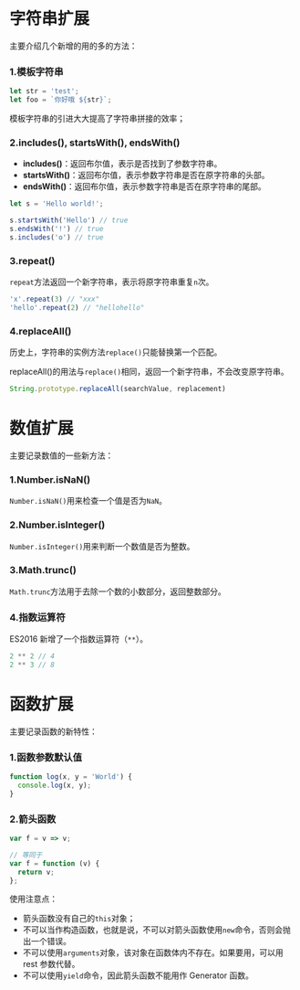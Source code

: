 # 字符串扩展

主要介绍几个新增的用的多的方法：

### 1.模板字符串

```js
let str = 'test';
let foo = `你好哦 ${str}`;
```

模板字符串的引进大大提高了字符串拼接的效率；

### 2.includes(), startsWith(), endsWith()

- **includes()**：返回布尔值，表示是否找到了参数字符串。
- **startsWith()**：返回布尔值，表示参数字符串是否在原字符串的头部。
- **endsWith()**：返回布尔值，表示参数字符串是否在原字符串的尾部。

```js
let s = 'Hello world!';

s.startsWith('Hello') // true
s.endsWith('!') // true
s.includes('o') // true
```

### 3.repeat()

`repeat`方法返回一个新字符串，表示将原字符串重复`n`次。

```js
'x'.repeat(3) // "xxx"
'hello'.repeat(2) // "hellohello"
```

### 4.replaceAll()

历史上，字符串的实例方法`replace()`只能替换第一个匹配。

replaceAll()的用法与`replace()`相同，返回一个新字符串，不会改变原字符串。

```js
String.prototype.replaceAll(searchValue, replacement)
```



# 数值扩展

主要记录数值的一些新方法：

### 1.Number.isNaN()

`Number.isNaN()`用来检查一个值是否为`NaN`。

### 2.Number.isInteger()

`Number.isInteger()`用来判断一个数值是否为整数。

### 3.Math.trunc()

`Math.trunc`方法用于去除一个数的小数部分，返回整数部分。

### 4.指数运算符

ES2016 新增了一个指数运算符（`**`）。

```js
2 ** 2 // 4
2 ** 3 // 8
```



# 函数扩展

主要记录函数的新特性：

### 1.函数参数默认值

```js
function log(x, y = 'World') {
  console.log(x, y);
}
```

### 2.箭头函数

```js
var f = v => v;

// 等同于
var f = function (v) {
  return v;
};
```

使用注意点：

- 箭头函数没有自己的`this`对象；
- 不可以当作构造函数，也就是说，不可以对箭头函数使用`new`命令，否则会抛出一个错误。
- 不可以使用`arguments`对象，该对象在函数体内不存在。如果要用，可以用 rest 参数代替。
- 不可以使用`yield`命令，因此箭头函数不能用作 Generator 函数。

